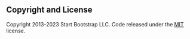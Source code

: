 ## Copyright and License

Copyright 2013-2023 Start Bootstrap LLC. Code released under the [MIT](https://github.com/StartBootstrap/startbootstrap-agency/blob/master/LICENSE) license.
